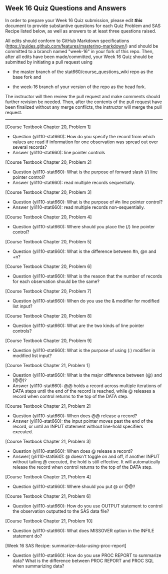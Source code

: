 
## Week 16 Quiz Questions and Answers

In order to prepare your Week 16 Quiz submission, please edit ***this*** document to provide substantive questions for each Quiz Problem and SAS Recipe listed below, as well as answers to at least three questions raised.

All edits should conform to GitHub Markdown specifications (https://guides.github.com/features/mastering-markdown/) and should be committed to a branch named "week-16" in your fork of this repo. Then, after all edits have been made/committed, your Week 16 Quiz should be submitted by initiating a pull request using

- the master branch of the stat660/course_questions_wiki repo as the base fork and

- the week-16 branch of your version of the repo as the head fork.

The instructor will then review the pull request and make comments should further revision be needed. Then, after the contents of the pull request have been finalized without any merge conflicts, the instructor will merge the pull request.



********************************************************************************



[Course Textbook Chapter 20, Problem 1]
* Question (yli110-stat660): How do you specify the record from which values are read if information for one observation was spread out over several records?
* Answer (yli110-stat660): line pointer controls



[Course Textbook Chapter 20, Problem 2]
* Question (yli110-stat660): What is the purpose of forward slash (/) line pointer control?
* Answer (yli110-stat660): read multiple records sequentially.



[Course Textbook Chapter 20, Problem 3]
* Question (yli110-stat660): What is the purpose of #n line pointer control?
* Answer (yli110-stat660): read multiple records non-sequentially.



[Course Textbook Chapter 20, Problem 4]
* Question (yli110-stat660): Where should you place the (/) line pointer control?



[Course Textbook Chapter 20, Problem 5]
* Question (yli110-stat660): What is the difference between #n, @n and +n?



[Course Textbook Chapter 20, Problem 6]
* Question (yli110-stat660): What is the reason that the number of records for each observation should be the same?



[Course Textbook Chapter 20, Problem 7]
* Question (yli110-stat660): When do you use the & modifier for modified list input?



[Course Textbook Chapter 20, Problem 8]
* Question (yli110-stat660): What are the two kinds of line pointer controls?



[Course Textbook Chapter 20, Problem 9]
* Question (yli110-stat660): What is the purpose of using (:) modifier in modified list input?



[Course Textbook Chapter 21, Problem 1]
* Question (yli110-stat660): What is the major difference between (@) and (@@)?
* Answer (yli110-stat660): @@ holds a record across multiple iterations of DATA steps until the end of the record is reached, while @ releases a record when control returns to the top of the DATA step.



[Course Textbook Chapter 21, Problem 2]
* Question (yli110-stat660): When does @@ release a record?
* Answer (yli110-stat660): the input pointer moves past the end of the record, or until an INPUT statement without line-hold specifiers executed.



[Course Textbook Chapter 21, Problem 3]
* Question (yli110-stat660): When does @ release a record?
* Answer( (yli110-stat660): @ doesn't toggle on and off, if another INPUT without tailing @ executed, the hold is still effective. It will automatically release the record when control returns to the top of the DATA step.



[Course Textbook Chapter 21, Problem 4]
* Question (yli110-stat660): Where should you put @ or @@?



[Course Textbook Chapter 21, Problem 6]
* Question (yli110-stat660): How do you use OUTPUT statement to control the observation outputted to the SAS data file?



[Course Textbook Chapter 21, Problem 10]
* Question (yli110-stat660): What does MISSOVER option in the INFILE statement do?



[Week 16 SAS Recipe: summarize-data-using-proc-report]
* Question (yli110-stat660): How do you use PROC REPORT to summarize data? What is the difference between PROC REPORT and PROC SQL when summarizing data?


